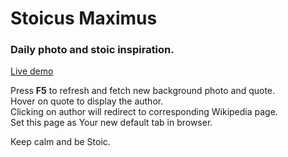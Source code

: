 
# Stoicus Maximus

### Daily photo and stoic inspiration.  
[Live demo](https://stoicus-maximus.netlify.com/)  

Press **F5** to refresh and fetch new background photo and quote.  
Hover on quote to display the author.  
Clicking on author will redirect to corresponding Wikipedia page.  
Set this page as Your new default tab in browser.  

Keep calm and be Stoic.

